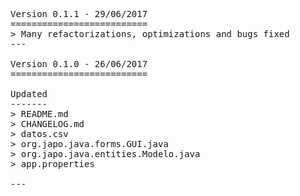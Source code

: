 <pre>

Version 0.1.1 - 29/06/2017
==========================
> Many refactorizations, optimizations and bugs fixed
---

Version 0.1.0 - 26/06/2017
==========================

Updated
-------
> README.md
> CHANGELOG.md
> datos.csv
> org.japo.java.forms.GUI.java
> org.japo.java.entities.Modelo.java
> app.properties

---

</pre>